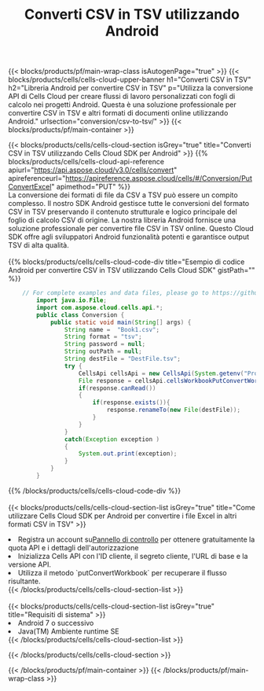﻿---
title:  Converti CSV in TSV utilizzando Android
description: Utilizzando Aspose.Cells Cloud SDK per Android per convertire un file in formato CSV in un file in formato TSV.
---
{{< blocks/products/pf/main-wrap-class isAutogenPage="true" >}}
{{< blocks/products/cells/cells-cloud-upper-banner h1="Converti CSV in TSV" h2="Libreria Android per convertire CSV in TSV" p="Utilizza la conversione API di Cells Cloud per creare flussi di lavoro personalizzati con fogli di calcolo nei progetti Android. Questa è una soluzione professionale per convertire CSV in TSV e altri formati di documenti online utilizzando Android." urlsection="conversion/csv-to-tsv/" >}}
{{< blocks/products/pf/main-container >}}

{{< blocks/products/cells/cells-cloud-section isGrey="true" title="Converti CSV in TSV utilizzando Cells Cloud SDK per Android" >}}
{{% blocks/products/cells/cells-cloud-api-reference apiurl="https://api.aspose.cloud/v3.0/cells/convert" apireferenceurl="https://apireference.aspose.cloud/cells/#/Conversion/PutConvertExcel" apimethod="PUT" %}}
<br/>
La conversione dei formati di file da CSV a TSV può essere un compito complesso. Il nostro SDK Android gestisce tutte le conversioni del formato CSV in TSV preservando il contenuto strutturale e logico principale del foglio di calcolo CSV di origine. La nostra libreria Android fornisce una soluzione professionale per convertire file CSV in TSV online. Questo Cloud SDK offre agli sviluppatori Android funzionalità potenti e garantisce output TSV di alta qualità.
<br/>
<br/>
{{% blocks/products/cells/cells-cloud-code-div title="Esempio di codice Android per convertire CSV in TSV utilizzando Cells Cloud SDK" gistPath="" %}}
 
```java
    // For complete examples and data files, please go to https://github.com/aspose-cells-cloud/aspose-cells-cloud-android/
        import java.io.File;
        import com.aspose.cloud.cells.api.*;
        public class Conversion {
            public static void main(String[] args) {
                String name =  "Book1.csv";
                String format = "tsv";
                String password = null;
                String outPath = null;
                String destFile = "DestFile.tsv";
                try {
                    CellsApi cellsApi = new CellsApi(System.getenv("ProductClientId"), System.getenv("ProductClientSecret"));
                    File response = cellsApi.cellsWorkbookPutConvertWorkbook(new File(name), format, password, outPath, null,null);            
                    if(response.canRead())
                    {
                        if(response.exists()){
                            response.renameTo(new File(destFile));
                        }                
                    }
                }
                catch(Exception exception )
                {
                    System.out.print(exception);
                }
            }
        }
```
 
{{% /blocks/products/cells/cells-cloud-code-div %}}
<br/>
<br/>
{{< blocks/products/cells/cells-cloud-section-list isGrey="true" title="Come utilizzare Cells Cloud SDK per Android per convertire i file Excel in altri formati CSV in TSV" >}}
<li> Registra un account su<a href="https://dashboard.aspose.cloud/">Pannello di controllo</a> per ottenere gratuitamente la quota API e i dettagli dell'autorizzazione</li>
<li>Inizializza Cells API con l'ID cliente, il segreto cliente, l'URL di base e la versione API.</li>
<li>Utilizza il metodo `putConvertWorkbook` per recuperare il flusso risultante.</li>
{{< /blocks/products/cells/cells-cloud-section-list >}}
<br/>
<br/>
{{< blocks/products/cells/cells-cloud-section-list isGrey="true" title="Requisiti di sistema" >}}
<li>Android 7 o successivo</li>
<li>Java(TM) Ambiente runtime SE</li>
{{< /blocks/products/cells/cells-cloud-section-list >}}

{{< /blocks/products/cells/cells-cloud-section >}}

{{< /blocks/products/pf/main-container >}}
{{< /blocks/products/pf/main-wrap-class >}}
